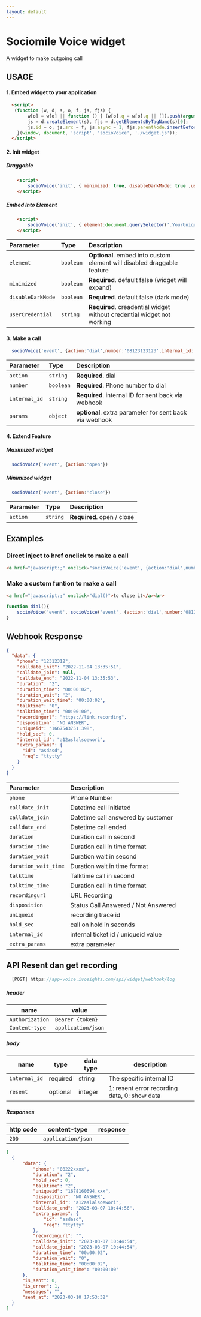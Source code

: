 ```yaml
---
layout: default
---
```



# Sociomile Voice widget

A widget to make outgoing call


## USAGE

#### 1. Embed widget to your application
```html
  <script>
   (function (w, d, s, o, f, js, fjs) {
        w[o] = w[o] || function () { (w[o].q = w[o].q || []).push(arguments) };
        js = d.createElement(s), fjs = d.getElementsByTagName(s)[0];
        js.id = o; js.src = f; js.async = 1; fjs.parentNode.insertBefore(js, fjs);
    }(window, document, 'script', 'socioVoice', './widget.js'));
  </script>
```

#### 2. Init widget 
##### Draggable
```html
    <script>
        socioVoice('init', { minimized: true, disableDarkMode: true ,userCredential:'credential'});
    </script>
```
##### Embed Into Element
```html
    <script>
        socioVoice('init', { element:document.querySelector('.YourUniqueElementName'),minimized: true, disableDarkMode: true ,userCredential:'credential'});
    </script>
```

| Parameter | Type     | Description                |
| :-------- | :------- | :------------------------- |
| `element` | `boolean` | **Optional**. embed into custom element will disabled draggable feature|
| `minimized` | `boolean` | **Required**. default false (widget will expand)|
| `disableDarkMode` | `boolean` | **Required**. default false (dark mode)|
| `userCredential` | `string` | **Required**. creadential widget without credential widget not working|

#### 3. Make a call

```js
  socioVoice('event', {action:'dial',number:'08123123123',internal_id:'a12aslalsoewori',params:{}})
```

| Parameter | Type     | Description                |
| :-------- | :------- | :------------------------- |
| `action` | `string` | **Required**. dial|
| `number` | `boolean` | **Required**. Phone number to dial|
| `internal_id` | `string` | **Required**. internal ID for sent back via webhook|
| `params` | `object` | **optional**. extra parameter for sent back via webhook|


#### 4. Extend Feature

##### Maximized widget
```js
  socioVoice('event', {action:'open'})
```

##### Minimized widget
```js
  socioVoice('event', {action:'close'})
```

| Parameter | Type     | Description                |
| :-------- | :------- | :------------------------- |
| `action` | `string` | **Required**. open / close|




## Examples

### Direct inject to href onclick to make a call
```html
<a href="javascript:;" onclick="socioVoice('event', {action:'dial',number:'08123123123',internal_id:'internal_id'})">Call</a><br>
```
### Make a custom funtion to make a call
```html
<a href="javascript:;" onclick="dial()">to close it</a><br>
```
```js
function dial(){
    socioVoice('event', socioVoice('event', {action:'dial',number:'08123123213',internal_id:'internal_id'}))
}
```


## Webhook Response
```json
{
  "data": {
    "phone": "12312312",
    "calldate_init": "2022-11-04 13:35:51",
    "calldate_join": null,
    "calldate_end": "2022-11-04 13:35:53",
    "duration": "2",
    "duration_time": "00:00:02",
    "duration_wait": "2",
    "duration_wait_time": "00:00:02",
    "talktime": "0",
    "talktime_time": "00:00:00",
    "recordingurl": "https://link.recording",
    "disposition": "NO ANSWER",
    "uniqueid": "1667543751.398",
    "hold_sec": 0,
    "internal_id": "a12aslalsoewori",
    "extra_params": {
      "id": "asdasd",
      "req": "ttytty"
    }
  }
}
```

| Parameter | Description                |
| :-------- | :------------------------- |
|`phone` | Phone Number|
|`calldate_init` | Datetime call initiated|
|`calldate_join` | Datetime call answered by customer |
|`calldate_end` | Datetime call ended|
|`duration` | Duration call in second|
|`duration_time` | Duration call in time format|
|`duration_wait` | Duration wait in second|
|`duration_wait_time` | Duration wait in time format|
|`talktime` | Talktime call in second|
|`talktime_time` | Duration call in time format|
|`recordingurl` | URL Recording|
|`disposition` | Status Call Answered / Not Answered|
|`uniqueid` | recording trace id|
|`hold_sec` | call on hold in seconds|
|`internal_id` | internal ticket id / uniqueid value|
|`extra_params` | extra parameter |

## API Resent dan get recording

```js
  [POST] https://app-voice.ivosights.com/api/widget/webhook/log
```

##### header
| name   |  value      |
|--------|-------------|
| `Authorization` |`Bearer {token}`|
| `Content-type` |`application/json`|

##### body

| name   |  type      | data type      | description                                          |
|--------|------------|----------------|------------------------------------------------------|
| `internal_id` |  required  | string         | The specific internal ID                  |
| `resent` |  optional  | integer         | 1: resent error recording data, 0: show data                  |

##### Responses

| http code     | content-type                      | response                                                            |
|---------------|-----------------------------------|---------------------------------------------------------------------|
| `200`         | `application/json`                |                                                                     |
  
  ```json
  [
    {
        "data": {
            "phone": "08222xxxx",
            "duration": "2",
            "hold_sec": 0,
            "talktime": "2",
            "uniqueid": "1678160694.xxx",
            "disposition": "NO ANSWER",
            "internal_id": "a12aslalsoewori",
            "calldate_end": "2023-03-07 10:44:56",
            "extra_params": {
                "id": "asdasd",
                "req": "ttytty"
            },
            "recordingurl": "",
            "calldate_init": "2023-03-07 10:44:54",
            "calldate_join": "2023-03-07 10:44:54",
            "duration_time": "00:00:02",
            "duration_wait": "0",
            "talktime_time": "00:00:02",
            "duration_wait_time": "00:00:00"
        },
        "is_sent": 0,
        "is_error": 1,
        "messages": "",
        "sent_at": "2023-03-10 17:53:32"
    }
  ]
  ```



